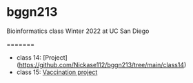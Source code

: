 # bggn213
Bioinformatics class Winter 2022 at UC San Diego

=======

- class 14: [Project] (https://github.com/Nickase112/bggn213/tree/main/class14)
- class 15: [Vaccination project](https://github.com/Nickase112/bggn213/blob/main/class15.Rmd)

